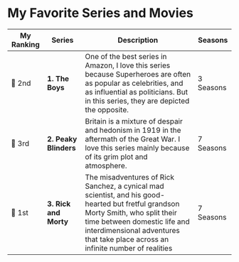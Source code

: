 # My Favorite Series and Movies

| My Ranking | Series | Description | Seasons |
| ----------- | ----------- | ----------- | ----------- | 
| 🥈 2nd |  **1. The Boys** | One of the best series in Amazon, I love this series because Superheroes are often as popular as celebrities, and as influential as politicians. But in this series, they are depicted the opposite.| 3 Seasons |
| 🥉 3rd | **2. Peaky Blinders** | Britain is a mixture of despair and hedonism in 1919 in the aftermath of the Great War. I love this series mainly because of its grim plot and atmosphere. | 7 Seasons |
| 🥇 1st | **3. Rick and Morty** |  The misadventures of Rick Sanchez, a cynical mad scientist, and his good-hearted but fretful grandson Morty Smith, who split their time between domestic life and interdimensional adventures that take place across an infinite number of realities | 7 Seasons |



